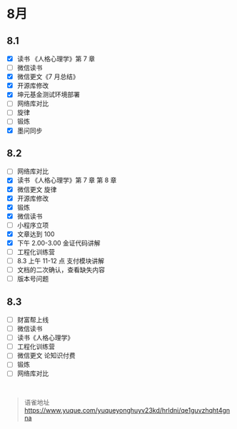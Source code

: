# 8月
## 8.1

- [x] 读书 《人格心理学》第 7 章
- [ ] 微信读书
- [x] 微信更文《7 月总结》
- [x] 开源库修改
- [x] 坤元基金测试环境部署
- [ ] 网络库对比
- [ ] 旋律
- [ ] 锻炼
- [x] 墨问同步

## 8.2

- [ ] 网络库对比
- [x] 读书 《人格心理学》第 7 章 第 8 章
- [x] 微信更文 旋律
- [x] 开源库修改
- [x] 锻炼
- [x] 微信读书
- [ ] 小程序立项
- [x] 文章达到 100
- [x] 下午 2.00-3.00 金证代码讲解
- [ ] 工程化训练营
- [ ] 8.3 上午 11-12 点 支付模块讲解
- [ ] 文档的二次确认，查看缺失内容
- [ ] 版本号问题

## 8.3

- [ ] 财富帮上线
- [ ] 微信读书
- [ ] 读书《人格心理学》
- [ ] 工程化训练营
- [ ] 微信更文 论知识付费
- [ ] 锻炼
- [ ] 网络库对比

<br>
  
> 语雀地址 https://www.yuque.com/yuqueyonghuyv23kd/hrldni/qe1guvzhqht4gnna